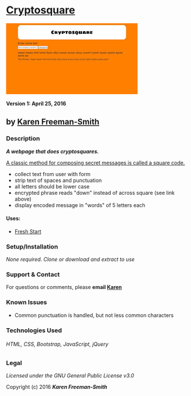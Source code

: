 # [Cryptosquare](http://karenfreemansmith.github.io/cryptosquare)
![project screenshot](/img/screenshot.jpg)

__Version 1: April 25, 2016__
## by [Karen Freeman-Smith](http://karenfreemansmith.github.io)

### Description
__*A webpage that does cryptosquares.*__

[A classic method for composing secret messages is called a square code.](https://www.learnhowtoprogram.com/intro-to-programming/arrays-looping/practice-roman-numerals)

* collect text from user with form
* strip text of spaces and punctuation
* all letters should be lower case
* encrypted phrase reads "down" instead of across square (see link above)
* display encoded message in "words" of 5 letters each

#### Uses:
* [Fresh Start](http://karenfreemansmith.github.io/freshstart)

### Setup/Installation
*None required. Clone or download and extract to use*

### Support & Contact
For questions or comments, please __email [Karen](karenfreemansmith@gmail.com)__

### Known Issues
* Common punctuation is handled, but not less common characters

### Technologies Used
###### HTML, CSS, Bootstrap, JavaScript, jQuery

### Legal
*Licensed under the GNU General Public License v3.0*

Copyright (c) 2016 **_Karen Freeman-Smith_**
